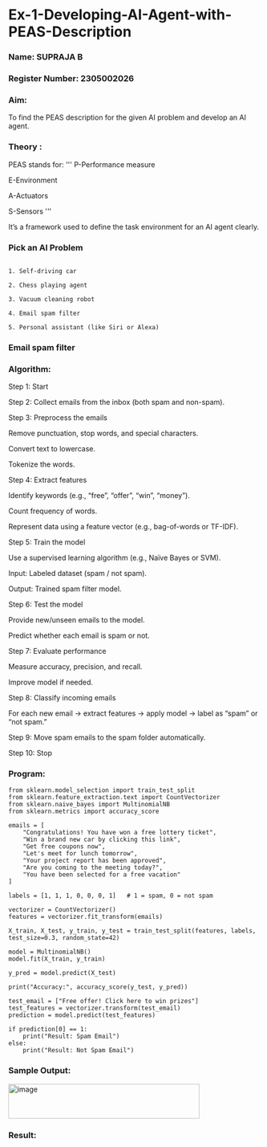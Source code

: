 # Ex-1-Developing-AI-Agent-with-PEAS-Description
### Name: SUPRAJA B

### Register Number: 2305002026

### Aim:
To find the PEAS description for the given AI problem and develop an AI agent.

### Theory :
PEAS stands for:
'''
P-Performance measure

E-Environment

A-Actuators

S-Sensors
'''

It’s a framework used to define the task environment for an AI agent clearly.

### Pick an AI Problem

```

1. Self-driving car

2. Chess playing agent

3. Vacuum cleaning robot

4. Email spam filter

5. Personal assistant (like Siri or Alexa)
```

### Email spam filter
### Algorithm:
Step 1: Start

Step 2: Collect emails from the inbox (both spam and non-spam).

Step 3: Preprocess the emails

Remove punctuation, stop words, and special characters.

Convert text to lowercase.

Tokenize the words.

Step 4: Extract features

Identify keywords (e.g., “free”, “offer”, “win”, “money”).

Count frequency of words.

Represent data using a feature vector (e.g., bag-of-words or TF-IDF).

Step 5: Train the model

Use a supervised learning algorithm (e.g., Naïve Bayes or SVM).

Input: Labeled dataset (spam / not spam).

Output: Trained spam filter model.

Step 6: Test the model

Provide new/unseen emails to the model.

Predict whether each email is spam or not.

Step 7: Evaluate performance

Measure accuracy, precision, and recall.

Improve model if needed.

Step 8: Classify incoming emails

For each new email → extract features → apply model → label as “spam” or “not spam.”

Step 9: Move spam emails to the spam folder automatically.

Step 10: Stop

### Program:
```
from sklearn.model_selection import train_test_split
from sklearn.feature_extraction.text import CountVectorizer
from sklearn.naive_bayes import MultinomialNB
from sklearn.metrics import accuracy_score

emails = [
    "Congratulations! You have won a free lottery ticket",
    "Win a brand new car by clicking this link",
    "Get free coupons now",
    "Let's meet for lunch tomorrow",
    "Your project report has been approved",
    "Are you coming to the meeting today?",
    "You have been selected for a free vacation"
]

labels = [1, 1, 1, 0, 0, 0, 1]   # 1 = spam, 0 = not spam

vectorizer = CountVectorizer()
features = vectorizer.fit_transform(emails)

X_train, X_test, y_train, y_test = train_test_split(features, labels, test_size=0.3, random_state=42)

model = MultinomialNB()
model.fit(X_train, y_train)

y_pred = model.predict(X_test)

print("Accuracy:", accuracy_score(y_test, y_pred))

test_email = ["Free offer! Click here to win prizes"]
test_features = vectorizer.transform(test_email)
prediction = model.predict(test_features)

if prediction[0] == 1:
    print("Result: Spam Email")
else:
    print("Result: Not Spam Email")

```
### Sample Output:

<img width="381" height="69" alt="image" src="https://github.com/user-attachments/assets/13b74b00-c418-44de-8d16-71944804c451" />

### Result:
